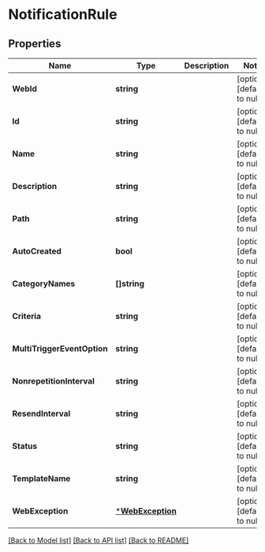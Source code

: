 # NotificationRule

## Properties
Name | Type | Description | Notes
------------ | ------------- | ------------- | -------------
**WebId** | **string** |  | [optional] [default to null]
**Id** | **string** |  | [optional] [default to null]
**Name** | **string** |  | [optional] [default to null]
**Description** | **string** |  | [optional] [default to null]
**Path** | **string** |  | [optional] [default to null]
**AutoCreated** | **bool** |  | [optional] [default to null]
**CategoryNames** | **[]string** |  | [optional] [default to null]
**Criteria** | **string** |  | [optional] [default to null]
**MultiTriggerEventOption** | **string** |  | [optional] [default to null]
**NonrepetitionInterval** | **string** |  | [optional] [default to null]
**ResendInterval** | **string** |  | [optional] [default to null]
**Status** | **string** |  | [optional] [default to null]
**TemplateName** | **string** |  | [optional] [default to null]
**WebException** | [***WebException**](WebException.md) |  | [optional] [default to null]

[[Back to Model list]](../README.md#documentation-for-models) [[Back to API list]](../README.md#documentation-for-api-endpoints) [[Back to README]](../README.md)


